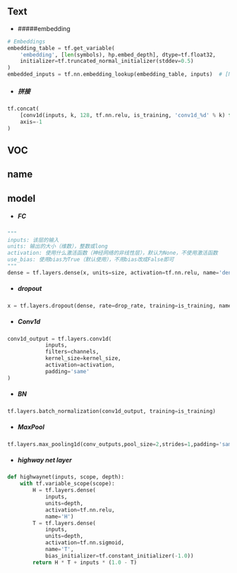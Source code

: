 ## Text

* #####embedding

```python
# Embeddings
embedding_table = tf.get_variable(
    'embedding', [len(symbols), hp.embed_depth], dtype=tf.float32,
    initializer=tf.truncated_normal_initializer(stddev=0.5)
)
embedded_inputs = tf.nn.embedding_lookup(embedding_table, inputs)  # [N, T_in, embed_depth=256]

```

* ##### 拼接

```python
tf.concat(
    [conv1d(inputs, k, 128, tf.nn.relu, is_training, 'conv1d_%d' % k) for k in range(1, K + 1)],
    axis=-1
)
```



## VOC

## name

## model

* ##### FC

```python
"""
inputs: 该层的输入
units: 输出的大小（维数），整数或long
activation: 使用什么激活函数（神经网络的非线性层），默认为None，不使用激活函数
use_bias: 使用bias为True（默认使用），不用bias改成False即可
"""
dense = tf.layers.dense(x, units=size, activation=tf.nn.relu, name='dense_%d' % (i + 1))
```

* ##### dropout

```python
x = tf.layers.dropout(dense, rate=drop_rate, training=is_training, name='dropout_%d' % (i + 1))
```

* ##### Conv1d

```python
conv1d_output = tf.layers.conv1d(
            inputs,
            filters=channels,
            kernel_size=kernel_size,
            activation=activation,
            padding='same'
)
```

* ##### BN

```python
tf.layers.batch_normalization(conv1d_output, training=is_training)
```

* ##### MaxPool

```python
tf.layers.max_pooling1d(conv_outputs,pool_size=2,strides=1,padding='same')
```

* ##### highway net layer

```python
def highwaynet(inputs, scope, depth):
    with tf.variable_scope(scope):
        H = tf.layers.dense(
            inputs,
            units=depth,
            activation=tf.nn.relu,
            name='H')
        T = tf.layers.dense(
            inputs,
            units=depth,
            activation=tf.nn.sigmoid,
            name='T',
            bias_initializer=tf.constant_initializer(-1.0))
        return H * T + inputs * (1.0 - T)
```


